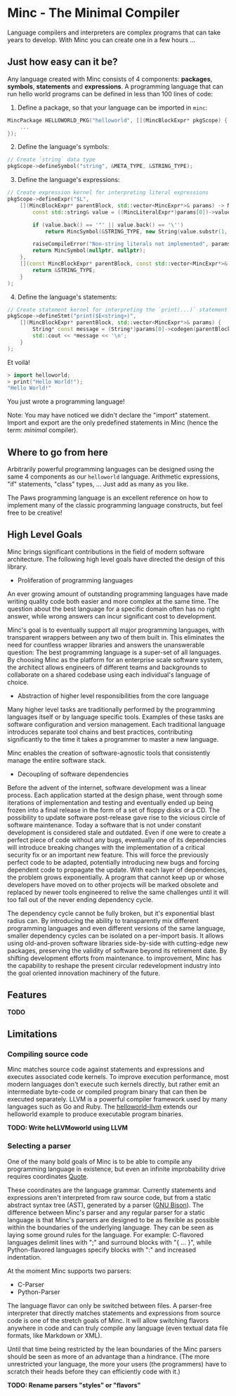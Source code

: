 # Minc - The Minimal Compiler

Language compilers and interpreters are complex programs that can take years to develop. With Minc you can create one in a few hours ...

## Just how easy can it be?

Any language created with Minc consists of 4 components: **packages**, **symbols**, **statements** and **expressions**.
A programming language that can run hello world programs can be defined in less than 100 lines of code:

1. Define a package, so that your language can be imported in `minc`:

```C++
MincPackage HELLOWORLD_PKG("helloworld", [](MincBlockExpr* pkgScope) {
	...
});
```

2. Define the language's symbols:

```C++
// Create `string` data type
pkgScope->defineSymbol("string", &META_TYPE, &STRING_TYPE);
```

3. Define the language's expressions:

```C++
// Create expression kernel for interpreting literal expressions
pkgScope->defineExpr("$L",
	[](MincBlockExpr* parentBlock, std::vector<MincExpr*>& params) -> MincSymbol {
		const std::string& value = ((MincLiteralExpr*)params[0])->value;

		if (value.back() == '"' || value.back() == '\'')
			return MincSymbol(&STRING_TYPE, new String(value.substr(1, value.size() - 2)));

		raiseCompileError("Non-string literals not implemented", params[0]);
		return MincSymbol(nullptr, nullptr);
	},
	[](const MincBlockExpr* parentBlock, const std::vector<MincExpr*>& params) -> MincObject* {
		return &STRING_TYPE;
	}
);
```

4. Define the language's statements:

```C++
// Create statement kernel for interpreting the `print(...)` statement
pkgScope->defineStmt("print($E<string>)",
	[](MincBlockExpr* parentBlock, std::vector<MincExpr*>& params) {
		String* const message = (String*)params[0]->codegen(parentBlock).value;
		std::cout << *message << '\n';
	}
);
```

Et voilà!

```C++
> import helloworld;
> print("Hello World!");
"Hello World!"
```

You just wrote a programming language!

Note: You may have noticed we didn't declare the "import" statement. Import and export are the only predefined statements in Minc (hence the term: *minimal* compiler).

## Where to go from here

Arbitrarily powerful programming languages can be designed using the same 4 components as our `helloworld` language. Arithmetic expressions, "if" statements, "class" types, ... Just add as many as you like.

The Paws programming language is an excellent reference on how to implement many of the classic programming language constructs, but feel free to be creative!

## High Level Goals

Minc brings significant contributions in the field of modern software architecture. The following high level goals have directed the design of this library.

* Proliferation of programming languages

An ever growing amount of outstanding programming languages have made writing quality code both easier and more complex at the same time. The question about the best language for a specific domain often has no right answer, while wrong answers can incur significant cost to development.

Minc's goal is to eventually support all major programming languages, with transparent wrappers between any two of them built in. This eliminates the need for countless wrapper libraries and answers the unanswerable question: The best programming language is a super-set of all languages. By choosing Minc as the platform for an enterprise scale software system, the architect allows engineers of different teams and backgrounds to collaborate on a shared codebase using each individual's language of choice.

* Abstraction of higher level responsibilities from the core language

Many higher level tasks are traditionally performed by the programming languages itself or by language specific tools. Examples of these tasks are software configuration and version management. Each traditional language introduces separate tool chains and best practices, contributing significantly to the time it takes a programmer to master a new language.

Minc enables the creation of software-agnostic tools that consistently manage the entire software stack.

* Decoupling of software dependencies

Before the advent of the internet, software development was a linear process. Each application started at the design phase, went through some iterations of implementation and testing and eventually ended up being frozen into a final release in the form of a set of floppy disks or a CD. The possibility to update software post-release gave rise to the vicious circle of software maintenance. Today a software that is not under constant development is considered stale and outdated. Even if one were to create a perfect piece of code without any bugs, eventually one of its dependencies will introduce breaking changes with the implementation of a critical security fix or an important new feature. This will force the previously perfect code to be adapted, potentially introducing new bugs and forcing dependent code to propagate the update. With each layer of dependencies, the problem grows exponentially. A program that cannot keep up or whose developers have moved on to other projects will be marked obsolete and replaced by newer tools engineered to relive the same challenges until it will too fall out of the never ending dependency cycle.

The dependency cycle cannot be fully broken, but it's exponential blast radius can. By introducing the ability to transparently mix different programming languages and even different versions of the same language, smaller dependency cycles can be isolated on a per-import basis. It allows using old-and-proven software libraries side-by-side with cutting-edge new packages, preserving the validity of software beyond its retirement date. By shifting development efforts from maintenance. to improvement, Minc has the capability to reshape the present circular redevelopment industry into the goal oriented innovation machinery of the future.

## Features

**TODO**

## Limitations

### Compiling source code

Minc matches source code against statements and expressions and executes associated code kernels. To improve execution performance, most modern languages don't execute such kernels directly, but rather emit an intermediate byte-code or compiled program binary that can then be executed separately. LLVM is a powerful compiler framework used by many languages such as Go and Ruby. The [helloworld-llvm](examples/helloworld/helloworld-llvm/helloworld-llvm.cpp) extends our helloworld example to produce executable program binaries.

**TODO: Write heLLVMoworld using LLVM**

### Selecting a parser

One of the many bold goals of Minc is to be able to compile any programming language in existence, but even an infinite improbability drive requires coordinates [Quote](https://www.imdb.com/title/tt0371724/quotes/qt0351150).

These coordinates are the language grammar. Currently statements and expressions aren't interpreted from raw source code, but from a static abstract syntax tree (AST), generated by a parser ([GNU Bison](https://www.gnu.org/software/bison/)). The difference between Minc's parser and any regular parser for a static language is that Minc's parsers are designed to be as flexible as possible within the boundaries of the underlying language. They can be seen as laying some ground rules for the language. For example: C-flavored languages delimit lines with ";" and surround blocks with "{ ... }", while Python-flavored languages specify blocks with ":" and increased indentation.

At the moment Minc supports two parsers:

* C-Parser
* Python-Parser

The language flavor can only be switched between files. A parser-free interpreter that directly matches statements and expressions from source code is one of the stretch goals of Minc. It will allow switching flavors anywhere in code and can truly compile any language (even textual data file formats, like Markdown or XML).

Until that time being restricted by the lean boundaries of the Minc parsers should be seen as more of an advantage than a hindrance. (The more unrestricted your language, the more your users (the programmers) have to scratch their heads before they can efficiently code with it.)

**TODO: Rename parsers "styles" or "flavors"**
